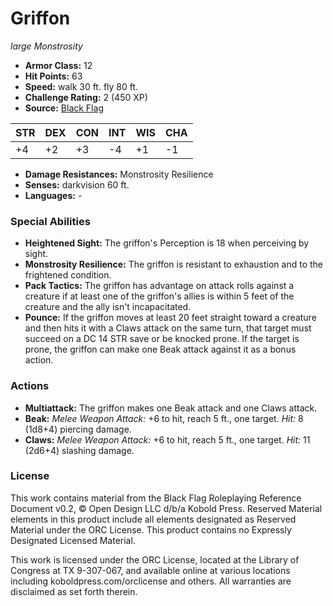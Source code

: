 # Griffon

*large* *Monstrosity*

- **Armor Class:** 12
- **Hit Points:** 63 
- **Speed:** walk 30 ft. fly 80 ft.
- **Challenge Rating:** 2 (450 XP)
- **Source:** [Black Flag](https://koboldpress.com/kpstore/product/tovrpg-pg-mv/)

| STR | DEX | CON | INT | WIS | CHA |
| --- | --- | --- | --- | --- | --- |
| +4 | +2 | +3 | -4 | +1 | -1 |

- **Damage Resistances:** Monstrosity Resilience
- **Senses:** darkvision 60 ft.
- **Languages:** -

### Special Abilities

- **Heightened Sight:** The griffon's Perception is 18 when perceiving by sight.
- **Monstrosity Resilience:** The griffon is resistant to exhaustion and to the frightened condition.
- **Pack Tactics:** The griffon has advantage on attack rolls against a creature if at least one of the griffon's allies is within 5 feet of the creature and the ally isn't incapacitated.
- **Pounce:** If the griffon moves at least 20 feet straight toward a creature and then hits it with a Claws attack on the same turn, that target must succeed on a DC 14 STR save or be knocked prone. If the target is prone, the griffon can make one Beak attack against it as a bonus action.

### Actions

- **Multiattack:** The griffon makes one Beak attack and one Claws attack.
- **Beak:** _Melee Weapon Attack:_ +6 to hit, reach 5 ft., one target. _Hit:_ 8 (1d8+4) piercing damage.
- **Claws:** _Melee Weapon Attack:_ +6 to hit, reach 5 ft., one target. _Hit:_ 11 (2d6+4) slashing damage.


### License

This work contains material from the Black Flag Roleplaying Reference Document v0.2, © Open Design LLC d/b/a Kobold Press. Reserved Material elements in this product include all elements designated as Reserved Material under the ORC License. This product contains no Expressly Designated Licensed Material.

This work is licensed under the ORC License, located at the Library of Congress at TX 9-307-067, and available online at various locations including koboldpress.com/orclicense and others. All warranties are disclaimed as set forth therein.
